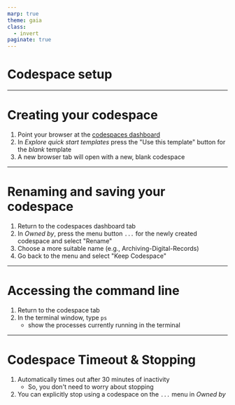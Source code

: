 ```yaml
---
marp: true
theme: gaia
class:
  - invert
paginate: true
---
```

<!-- _class: lead -->
# Codespace setup
---
# Creating your codespace
1. Point your browser at the [codespaces dashboard](https://github.com/codespaces)
2. In *Explore quick start templates* press the "Use this template" button for the *blank* template
3. A new browser tab will open with a new, blank codespace 
---
# Renaming and saving your codespace
1. Return to the codespaces dashboard tab
2. In *Owned by*, press the menu button `...` for the newly created codespace and select "Rename"
3. Choose a more suitable name (e.g., Archiving-Digital-Records)
4. Go back to the menu and select "Keep Codespace"
---
# Accessing the command line
1. Return to the codespace tab
2. In the terminal window, type `ps`
    * show the processes currently running in the terminal
---
# Codespace Timeout & Stopping
1. Automatically times out after 30 minutes of inactivity
    * So, you don't need to worry about stopping
2. You can explicitly stop using a codespace on the `...` menu in _Owned by_
